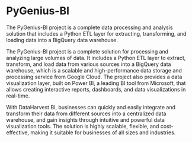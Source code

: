 # PyGenius-BI
The PyGenius-BI project is a complete data processing and analysis solution that includes a Python ETL layer for extracting, transforming, and loading data into a BigQuery data warehouse. 

The PyGenius-BI project is a complete solution for processing and analyzing large volumes of data. It includes a Python ETL layer to extract, transform, and load data from various sources into a BigQuery data warehouse, which is a scalable and high-performance data storage and processing service from Google Cloud. The project also provides a data visualization layer, built on Power BI, a leading BI tool from Microsoft, that allows creating interactive reports, dashboards, and data visualizations in real-time.

With DataHarvest BI, businesses can quickly and easily integrate and transform their data from different sources into a centralized data warehouse, and gain insights through intuitive and powerful data visualization tools. The solution is highly scalable, flexible, and cost-effective, making it suitable for businesses of all sizes and industries.
